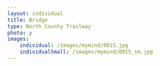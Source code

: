 ```yaml
---
layout: individual
title: Bridge
type: North County Trailway
photo: y
images:
    individual: /images/mymind/0015.jpg
    individualSmall: /images/mymind/0015_sm.jpg    
---
```

